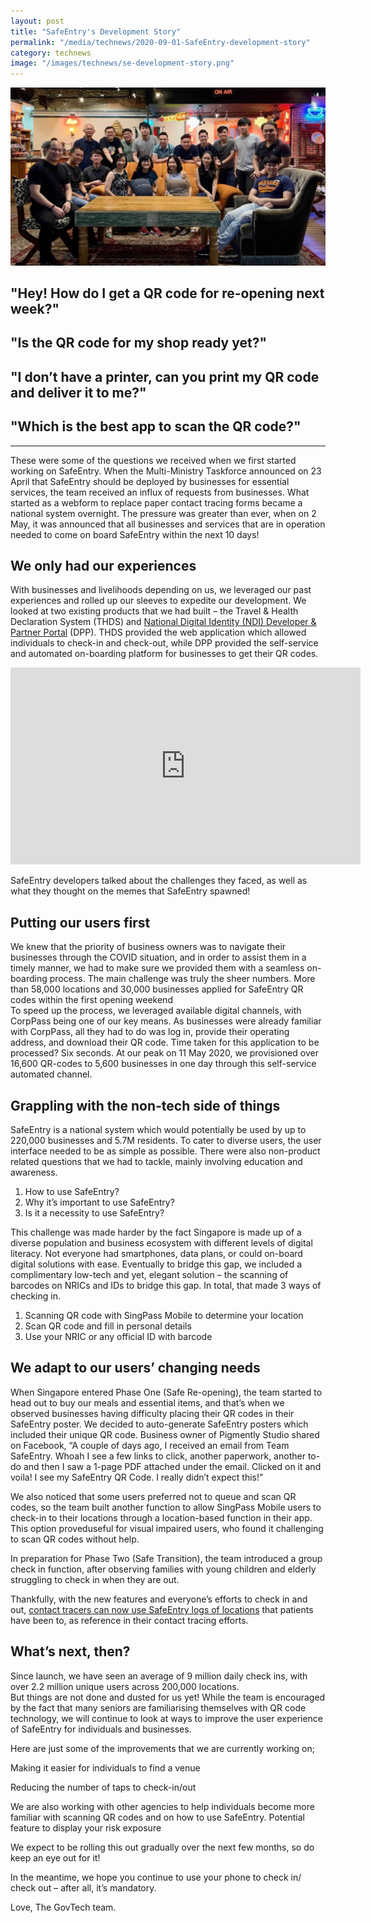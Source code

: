 ```yaml
---
layout: post
title: "SafeEntry's Development Story"
permalink: "/media/technews/2020-09-01-SafeEntry-development-story"
category: technews
image: "/images/technews/se-development-story.png"
---
```


![The Team Behind Trace Together](/images/technews/se-development-story.png)

## "Hey! How do I get a QR code for re-opening next week?"

## "Is the QR code for my shop ready yet?"

## "I don’t have a printer, can you print my QR code and deliver it to me?"

## "Which is the best app to scan the QR code?"

---
These were some of the questions we received when we first started working on SafeEntry. 
When the Multi-Ministry Taskforce announced on 23 April that SafeEntry should be deployed by businesses for essential services, the team received an influx of requests from businesses. 
What started as a webform to replace paper contact tracing forms became a national system overnight. The pressure was greater than ever, when on 2 May, it was announced that all businesses and services that are in operation needed to come on board SafeEntry within the next 10 days! 

## We only had our experiences

With businesses and livelihoods depending on us, we leveraged our past experiences and rolled up our sleeves to expedite our development.
We looked at two existing products that we had built – the Travel & Health Declaration System (THDS) and [National Digital Identity (NDI) Developer & Partner Portal](www.ndi-api.gov.sg) (DPP).
THDS provided the web application which allowed individuals to check-in and check-out, while DPP provided the self-service and automated on-boarding platform for businesses to get their QR codes.



<iframe width="560" height="315" src="https://www.youtube.com/embed/Xk994lH-8Dg" frameborder="0" allow="accelerometer; autoplay; encrypted-media; gyroscope; picture-in-picture" allowfullscreen></iframe>

SafeEntry developers talked about the challenges they faced, as well as what they thought on the memes that SafeEntry spawned!

## Putting our users first 

We knew that the priority of business owners was to navigate their businesses through the COVID situation, and in order to assist them in a timely manner, we had to make sure we provided them with a seamless on-boarding process. 
The main challenge was truly the sheer numbers.  More than 58,000 locations and 30,000 businesses applied for SafeEntry QR codes within the first opening weekend  
To speed up the process, we leveraged available digital channels, with CorpPass being one of our key means. As businesses were already familiar with CorpPass, all they had to do was log in, provide their operating address, and download their QR code. Time taken for this application to be processed? Six seconds. 
At our peak on 11 May 2020, we provisioned over 16,600 QR-codes to 5,600 businesses in one day through this self-service automated channel.

## Grappling with the non-tech side of things ##

SafeEntry is a national system which would potentially be used by up to 220,000 businesses and 5.7M residents. To cater to diverse users, the user interface needed to be as simple as possible.
There were also non-product related questions that we had to tackle, mainly involving education and awareness. 

1) How to use SafeEntry? 
2) Why it’s important to use SafeEntry?
3) Is it a necessity to use SafeEntry?

This challenge was made harder by the fact Singapore is made up of a diverse population and business ecosystem with different levels of digital literacy. Not everyone had smartphones, data plans, or could on-board digital solutions with ease. 
Eventually to bridge this gap, we included a complimentary low-tech and yet, elegant solution – the scanning of barcodes on NRICs and IDs to bridge this gap. In total, that made  3 ways of checking in. 

1) Scanning QR code with SingPass Mobile to determine your location
2) Scan QR code and fill in personal details
3) Use your NRIC or any official ID with barcode

## We adapt to our users’ changing needs 

When Singapore entered Phase One (Safe Re-opening), the team started to head out to buy our meals and essential items, and that’s when we observed businesses having difficulty placing their QR codes in their SafeEntry poster. We decided to auto-generate SafeEntry posters which included their unique QR code. 
Business owner of Pigmently Studio shared on Facebook, “A couple of days ago, I received an email from Team SafeEntry. Whoah I see a few links to click, another paperwork, another to-do and then I saw a 1-page PDF attached under the email. Clicked on it and voila! I see my SafeEntry QR Code. I really didn’t expect this!” 

We also noticed that some users preferred not to queue and scan QR codes, so the team built another function to allow SingPass Mobile users to check-in to their locations through a location-based function in their app. This option proveduseful for visual impaired users, who found it challenging to scan QR codes without help. 

In preparation for Phase Two (Safe Transition), the team introduced a group check in function, after observing families with young children and elderly struggling to check in when they are out. <insert group check in link> 

Thankfully, with the new features and everyone’s efforts to check in and out, [contact tracers can now use SafeEntry logs of locations](https://www.straitstimes.com/singapore/digital-tools-help-speed-up-contact-tracing-efforts-to-ring-fence-cases) that patients have been to, as reference in their contact tracing efforts. 

## What’s next, then? 

Since launch, we have seen an average of 9 million daily check ins, with over 2.2 million unique users across 200,000 locations.  
But things are not done and dusted for us yet! While the team is encouraged by the fact that many seniors are familiarising themselves with QR code technology, we will continue to look at ways to improve the user experience of SafeEntry for individuals and businesses. 

Here are just some of the improvements that we are currently working on;

Making it easier for individuals to find a venue

Reducing the number of taps to check-in/out

We are also working with other agencies to help individuals become more familiar with scanning QR codes and on how to use SafeEntry. 
Potential feature to display your risk exposure

We expect to be rolling this out gradually over the next few months, so do keep an eye out for it! 

In the meantime, we hope you continue to use your phone to check in/ check out  – after all, it’s mandatory. 


Love, 
The GovTech team. 
 

